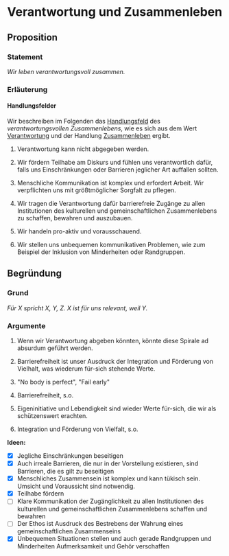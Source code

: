 ﻿<!---
   NAME - The NAME of this project is:
ethos

  FILE - The FILENAME of the current file is:
/v6a5.md

  CREATION - This project was CREATED on:
2017-01-28-16:15:00 UTC

  MODIFICATION - This project was last MODIFIED on:
2017-01-28-16:15:00 UTC

  VERSION - The current VERSION of this project is:
<git-commit-hash>-2017-01-28-16:15:00 UTC

  CREATOR(S) - This project was CREATED by:
Michael Czechowski, Martin Maga

  CONTACT - You can CONTACT the creator(s) or developer(s) of this project at:
E-Mail: mail@martinmaga.de

  COPYRIGHT - The COPYRIGHT holder of this project is:
COPYRIGHT (c) 2016 Martin Maga

  LICENSE - This project is LICENSED under the following license:
Martin Maga 2016 CC BY-SA 4.0 https://creativecommons.org

  SUBFILE – This is a SUBFILE! For more INFORMATION on this project go to:
/README.md
--->

# Verantwortung und Zusammenleben
## Proposition
### Statement
*Wir leben verantwortungsvoll zusammen.*

### Erläuterung

#### Handlungsfelder
Wir beschreiben im Folgenden das [Handlungsfeld](../synopsis/reasons.md) des *verantwortungsvollen Zusammenlebens*, wie es sich aus dem Wert [Verantwortung](../contents/values/v6_responsibility.md) und der Handlung [Zusammenleben](../contents/actions/a5_live.md) ergibt.

1. Verantwortung kann nicht abgegeben werden.

2. Wir fördern Teilhabe am Diskurs und fühlen uns verantwortlich dafür, falls uns Einschränkungen oder Barrieren jeglicher Art auffallen sollten.

3. Menschliche Kommunikation ist komplex und erfordert Arbeit. Wir verpflichten uns mit größtmöglicher Sorgfalt zu pflegen.

4. Wir tragen die Verantwortung dafür barrierefreie Zugänge zu allen Institutionen des kulturellen und gemeinschaftlichen Zusammenlebens zu schaffen, bewahren und auszubauen.

5. Wir handeln pro-aktiv und vorausschauend.

6. Wir stellen uns unbequemen kommunikativen Problemen, wie zum Beispiel der Inklusion von Minderheiten oder Randgruppen.

## Begründung
### Grund
*Für X spricht X, Y, Z.*
*X ist für uns relevant, weil Y.*

### Argumente
1. Wenn wir Verantwortung abgeben könnten, könnte diese Spirale ad absurdum geführt werden.

2. Barrierefreiheit ist unser Ausdruck der Integration und Förderung von Vielhalt, was wiederum für-sich stehende Werte.

3. "No body is perfect", "Fail early"

4. Barrierefreiheit, s.o.

5. Eigeninitiative und Lebendigkeit sind wieder Werte für-sich, die wir als schützenswert erachten.

6. Integration und Förderung von Vielfalt, s.o.

**Ideen:**
- [x] Jegliche Einschränkungen beseitigen
- [x] Auch irreale Barrieren, die nur in der Vorstellung existieren, sind Barrieren, die es gilt zu beseitigen
- [x] Menschliches Zusammensein ist komplex und kann tükisch sein. Umsicht und Voraussicht sind notwendig.
- [x] Teilhabe fördern
- [ ] Klare Kommunikation der Zugänglichkeit zu allen Institutionen des kulturellen und gemeinschaftlichen Zusammenlebens schaffen und bewahren
- [ ] Der Ethos ist Ausdruck des Bestrebens der Wahrung eines gemeinschaftlichen Zusammenseins
- [x] Unbequemen Situationen stellen und auch gerade Randgruppen und Minderheiten Aufmerksamkeit und Gehör verschaffen
